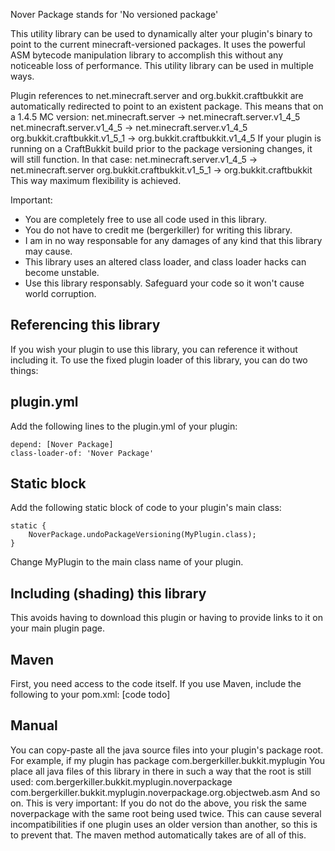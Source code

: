 Nover Package stands for 'No versioned package'

This utility library can be used to dynamically alter your plugin's binary to 
point to the current minecraft-versioned packages. It uses the powerful ASM
bytecode manipulation library to accomplish this without any noticeable loss 
of performance. This utility library can be used in multiple ways.

Plugin references to net.minecraft.server and org.bukkit.craftbukkit are automatically 
redirected to point to an existent package. This means that on a 1.4.5 MC version:
    net.minecraft.server -> net.minecraft.server.v1_4_5
    net.minecraft.server.v1_4_5 -> net.minecraft.server.v1_4_5
    org.bukkit.craftbukkit.v1_5_1 -> org.bukkit.craftbukkit.v1_4_5
If your plugin is running on a CraftBukkit build prior to the package versioning changes, 
it will still function. In that case:
    net.minecraft.server.v1_4_5 -> net.minecraft.server
    org.bukkit.craftbukkit.v1_5_1 -> org.bukkit.craftbukkit
This way maximum flexibility is achieved.

Important:
* You are completely free to use all code used in this library.
* You do not have to credit me (bergerkiller) for writing this library.
* I am in no way responsable for any damages of any kind that this library may cause.
* This library uses an altered class loader, and class loader hacks can become unstable.
* Use this library responsably. Safeguard your code so it won't cause world corruption.

Referencing this library
-----------------

If you wish your plugin to use this library, you can reference it without including it.
To use the fixed plugin loader of this library, you can do two things:

plugin.yml
-------

Add the following lines to the plugin.yml of your plugin:

    depend: [Nover Package]
    class-loader-of: 'Nover Package'

Static block
-------

Add the following static block of code to your plugin's main class:

    static {
        NoverPackage.undoPackageVersioning(MyPlugin.class);
    }

Change MyPlugin to the main class name of your plugin.

Including (shading) this library
-----------------

This avoids having to download this plugin or having to provide links to it on your main plugin page.

Maven
-------

First, you need access to the code itself. If you use Maven, include the following to your pom.xml:
    [code todo]

Manual
-------

You can copy-paste all the java source files into your plugin's package root.
For example, if my plugin has package
    com.bergerkiller.bukkit.myplugin
You place all java files of this library in there in such a way that the root is still used:
    com.bergerkiller.bukkit.myplugin.noverpackage
    com.bergerkiller.bukkit.myplugin.noverpackage.org.objectweb.asm
And so on. This is very important: If you do not do the above, you risk the same noverpackage with the same root being used twice.
This can cause several incompatibilities if one plugin uses an older version than another, so this is to prevent that.
The maven method automatically takes are of all of this.